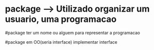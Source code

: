 # package --> Utilizado organizar um usuario, uma programacao

#package ter um nome ou alguem para representar a programacao

#package em OO(seria interface) implementar interface

